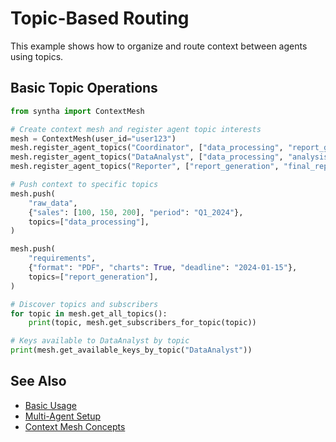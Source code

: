 # Topic-Based Routing

This example shows how to organize and route context between agents using topics.

## Basic Topic Operations

```python
from syntha import ContextMesh

# Create context mesh and register agent topic interests
mesh = ContextMesh(user_id="user123")
mesh.register_agent_topics("Coordinator", ["data_processing", "report_generation"]) 
mesh.register_agent_topics("DataAnalyst", ["data_processing", "analysis_results"]) 
mesh.register_agent_topics("Reporter", ["report_generation", "final_report"]) 

# Push context to specific topics
mesh.push(
    "raw_data",
    {"sales": [100, 150, 200], "period": "Q1_2024"},
    topics=["data_processing"],
)

mesh.push(
    "requirements",
    {"format": "PDF", "charts": True, "deadline": "2024-01-15"},
    topics=["report_generation"],
)

# Discover topics and subscribers
for topic in mesh.get_all_topics():
    print(topic, mesh.get_subscribers_for_topic(topic))

# Keys available to DataAnalyst by topic
print(mesh.get_available_keys_by_topic("DataAnalyst"))
```

## See Also

- [Basic Usage](basic-usage.md)
- [Multi-Agent Setup](../tools/multi-agent.md)
- [Context Mesh Concepts](../../user-guide/concepts/context-mesh.md)
